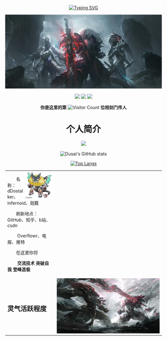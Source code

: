 <div align="center">
  
<a href="https://git.io/typing-svg"><img src="https://readme-typing-svg.demolab.com?font=STKaiti&weight=900&size=25&duration=5003&pause=1000&color=F1F73D&background=BB342A00&center=true&random=false&width=435&lines=%E6%AC%A2%E8%BF%8E%E6%9D%A5%E5%88%B0%E5%A4%A7%E7%81%B5%E5%B3%B0%E7%9A%84%E7%9B%B8%E5%89%91%E9%97%A8;%E8%89%AF%E5%B7%A5%E9%94%BB%E7%82%BC%E5%87%A1%E5%87%A0%E5%B9%B4++%E9%93%B8%E5%BE%97%E5%AE%9D%E5%89%91%E5%90%8D%E9%BE%99%E6%B3%89" alt="Typing SVG" /></a>

<td><img src="https://github.com/dDostalker/pictures/blob/main/jianmen.webp" alt="剑圣.webp"/></td>

![](https://img.shields.io/badge/c++-codetalker-green)
![](https://img.shields.io/badge/python-codetalker-white)
![](https://img.shields.io/badge/逆向-codetalker-red)

**你是这里的第**
![Visitor Count](https://profile-counter.glitch.me/dDostalker/count.svg)
**位相剑门传人**

# 个人简介

<table>
<tr><td>
  <img align="right" width="88" src="https://github.com/dDostalker/pictures/blob/main/myself.jpg" />
<p>&emsp;&emsp;名称：dDostalker、infernoid、觌蕤</p>
<p>&emsp;&emsp;刷新地点：GitHub、知乎、b站、csdn</p>
<p>&emsp;&emsp;         Overflowr、电报、推特</p>
<p>&emsp;&emsp;在这里你将</p>
<p><strong>&emsp;&emsp; 交流技术 突破自我 登峰造极</strong></p>

</td></tr>

<tr>
<td>
  

## 灵气活跃程度
<td><img src="https://github.com/dDostalker/pictures/blob/main/jiandou.webp" alt="剑斗.webp"/></td>
<div align="center"> <img src="https://activity-graph.herokuapp.com/graph?username=dDostalker&theme=xcode" /> </div>




![Dusai's GitHub stats](https://github-readme-stats.vercel.app/api?username=dDostalker&theme=dark)

[![Top Langs](https://github-readme-stats.vercel.app/api/top-langs/?username=dDostalker&theme=dark)](https://github.com/dDostalker/github-readme-stats)
